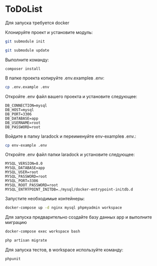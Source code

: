 ToDoList
=====================
Для запуска требуется docker

Клонируйте проект и установите модуль:
```bash
git submodule init
```
```bash
git submodule update
```
Выполните команду:
```
composer install
```

В папке проекта копируйте .env.exampleв .env:
```bash
cp .env.example .env
```

Откройте .env файл вашего проекта и установите следующее:
```
DB_CONNECTION=mysql
DB_HOST=mysql
DB_PORT=3306
DB_DATABASE=app
DB_USERNAME=root
DB_PASSWORD=root
```

Войдите в папку laradock и переименуйте env-exampleв .env.:
```bash
cp env-example .env
```
Откройте .env файл папки laradock и установите следующее:
```
MYSQL_VERSION=8.0
MYSQL_DATABASE=app
MYSQL_USER=root
MYSQL_PASSWORD=root
MYSQL_PORT=3306
MYSQL_ROOT_PASSWORD=root
MYSQL_ENTRYPOINT_INITDB=./mysql/docker-entrypoint-initdb.d
```

Запустите необходимые контейнеры:
```bash
docker-compose up -d nginx mysql phpmyadmin workspace
```
Для запуска предварительно создайте базу данных app и выполните миграцию
```bash
docker-compose exec workspace bash
```
```bash
php artisan migrate
```

Для запуска тестов, в workspace используйте команду:
```bash
phpunit
```
